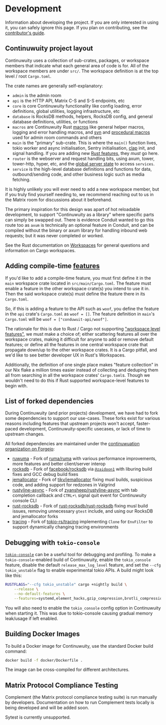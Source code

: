 # Development

Information about developing the project. If you are only interested in using
it, you can safely ignore this page. If you plan on contributing, see the
[contributor's guide](./contributing.md).

## Continuwuity project layout

Continuwuity uses a collection of sub-crates, packages, or workspace members
that indicate what each general area of code is for. All of the workspace
members are under `src/`. The workspace definition is at the top level / root
`Cargo.toml`.

The crate names are generally self-explanatory:
- `admin` is the admin room
- `api` is the HTTP API, Matrix C-S and S-S endpoints, etc
- `core` is core Continuwuity functionality like config loading, error definitions,
global utilities, logging infrastructure, etc
- `database` is RocksDB methods, helpers, RocksDB config, and general database definitions,
utilities, or functions
- `macros` are Continuwuity Rust [macros][macros] like general helper macros, logging
and error handling macros, and [syn][syn] and [procedural macros][proc-macro]
used for admin room commands and others
- `main` is the "primary" sub-crate. This is where the `main()` function lives,
tokio worker and async initialisation, Sentry initialisation, [clap][clap] init,
and signal handling. If you are adding new [Rust features][features], they *must*
go here.
- `router` is the webserver and request handling bits, using axum, tower, tower-http,
hyper, etc, and the [global server state][state] to access `services`.
- `service` is the high-level database definitions and functions for data,
outbound/sending code, and other business logic such as media fetching.

It is highly unlikely you will ever need to add a new workspace member, but
if you truly find yourself needing to, we recommend reaching out to us in
the Matrix room for discussions about it beforehand.

The primary inspiration for this design was apart of hot reloadable development,
to support "Continuwuity as a library" where specific parts can simply be swapped out.
There is evidence Conduit wanted to go this route too as `axum` is technically an
optional feature in Conduit, and can be compiled without the binary or axum library
for handling inbound web requests; but it was never completed or worked.

See the Rust documentation on [Workspaces][workspaces] for general questions
and information on Cargo workspaces.

## Adding compile-time [features][features]

If you'd like to add a compile-time feature, you must first define it in
the `main` workspace crate located in `src/main/Cargo.toml`. The feature must
enable a feature in the other workspace crate(s) you intend to use it in. Then
the said workspace crate(s) must define the feature there in its `Cargo.toml`.

So, if this is adding a feature to the API such as `woof`, you define the feature
in the `api` crate's `Cargo.toml` as `woof = []`. The feature definition in `main`'s
`Cargo.toml` will be `woof = ["conduwuit-api/woof"]`.

The rationale for this is due to Rust / Cargo not supporting
["workspace level features"][9], we must make a choice of; either scattering
features all over the workspace crates, making it difficult for anyone to add
or remove default features; or define all the features in one central workspace
crate that propagate down/up to the other workspace crates. It is a Cargo pitfall,
and we'd like to see better developer UX in Rust's Workspaces.

Additionally, the definition of one single place makes "feature collection" in our
Nix flake a million times easier instead of collecting and deduping them all from
searching in all the workspace crates' `Cargo.toml`s. Though we wouldn't need to
do this if Rust supported workspace-level features to begin with.

## List of forked dependencies

During Continuwuity (and prior projects) development, we have had to fork some dependencies to support our use-cases.
These forks exist for various reasons including features that upstream projects won't accept,
faster-paced development, Continuwuity-specific usecases, or lack of time to upstream changes.

All forked dependencies are maintained under the [continuwuation organization on Forgejo](https://forgejo.ellis.link/continuwuation):

- [ruwuma][continuwuation-ruwuma] - Fork of [ruma/ruma][ruma] with various performance improvements, more features and better client/server interop
- [rocksdb][continuwuation-rocksdb] - Fork of [facebook/rocksdb][rocksdb] via [`@zaidoon1`][8] with liburing build fixes and GCC debug build fixes
- [jemallocator][continuwuation-jemallocator] - Fork of [tikv/jemallocator][jemallocator] fixing musl builds, suspicious code,
  and adding support for redzones in Valgrind
- [rustyline-async][continuwuation-rustyline-async] - Fork of [zyansheep/rustyline-async][rustyline-async] with tab completion callback
  and `CTRL+\` signal quit event for Continuwuity console CLI
- [rust-rocksdb][continuwuation-rust-rocksdb] - Fork of [rust-rocksdb/rust-rocksdb][rust-rocksdb] fixing musl build issues,
  removing unnecessary `gtest` include, and using our RocksDB and jemallocator forks
- [tracing][continuwuation-tracing] - Fork of [tokio-rs/tracing][tracing] implementing `Clone` for `EnvFilter` to
  support dynamically changing tracing environments

## Debugging with `tokio-console`

[`tokio-console`][7] can be a useful tool for debugging and profiling. To make a
`tokio-console`-enabled build of Continuwuity, enable the `tokio_console` feature,
disable the default `release_max_log_level` feature, and set the `--cfg
tokio_unstable` flag to enable experimental tokio APIs. A build might look like
this:

```bash
RUSTFLAGS="--cfg tokio_unstable" cargo +nightly build \
    --release \
    --no-default-features \
    --features=systemd,element_hacks,gzip_compression,brotli_compression,zstd_compression,tokio_console
```

You will also need to enable the `tokio_console` config option in Continuwuity when
starting it. This was due to tokio-console causing gradual memory leak/usage
if left enabled.

## Building Docker Images

To build a Docker image for Continuwuity, use the standard Docker build command:

```bash
docker build -f docker/Dockerfile .
```

The image can be cross-compiled for different architectures.

## Matrix Protocol Compliance Testing

Complement (the Matrix protocol compliance testing suite) is run manually by developers.
Documentation on how to run Complement tests locally is being developed and will be added soon.

Sytest is currently unsupported.

[continuwuation-ruwuma]: https://forgejo.ellis.link/continuwuation/ruwuma
[continuwuation-rocksdb]: https://forgejo.ellis.link/continuwuation/rocksdb
[continuwuation-jemallocator]: https://forgejo.ellis.link/continuwuation/jemallocator
[continuwuation-rustyline-async]: https://forgejo.ellis.link/continuwuation/rustyline-async
[continuwuation-rust-rocksdb]: https://forgejo.ellis.link/continuwuation/rust-rocksdb
[continuwuation-tracing]: https://forgejo.ellis.link/continuwuation/tracing

[ruma]: https://github.com/ruma/ruma/
[rocksdb]: https://github.com/facebook/rocksdb/
[jemallocator]: https://github.com/tikv/jemallocator/
[rustyline-async]: https://github.com/zyansheep/rustyline-async/
[rust-rocksdb]: https://github.com/rust-rocksdb/rust-rocksdb/
[tracing]: https://github.com/tokio-rs/tracing/

[7]: https://docs.rs/tokio-console/latest/tokio_console/
[8]: https://github.com/zaidoon1/
[9]: https://github.com/rust-lang/cargo/issues/12162
[workspaces]: https://doc.rust-lang.org/cargo/reference/workspaces.html
[macros]: https://doc.rust-lang.org/book/ch19-06-macros.html
[syn]: https://docs.rs/syn/latest/syn/
[proc-macro]: https://doc.rust-lang.org/reference/procedural-macros.html
[clap]: https://docs.rs/clap/latest/clap/
[features]: https://doc.rust-lang.org/cargo/reference/features.html
[state]: https://docs.rs/axum/latest/axum/extract/struct.State.html
